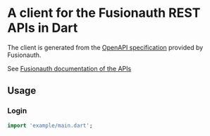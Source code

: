# A client for the Fusionauth REST APIs in Dart

The client is generated from the [OpenAPI specification](https://github.com/FusionAuth/fusionauth-openapi) provided by Fusionauth.

See [Fusionauth documentation of the APIs](https://fusionauth.io/docs/apis/)

## Usage

### Login

```dart
import 'example/main.dart';
```

